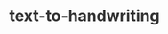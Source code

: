 # text-to-handwriting
<!DOCTYPE html>
<html lang="en">
<head>
    <meta charset="UTF-8">
    <meta name="viewport" content="width=device-width, initial-scale=1.0">
    <title>Text to Handwritten Converter</title>
    <style>
        @import url('https://fonts.googleapis.com/css2?family=Patrick+Hand&display=swap');

        body {
            font-family: Arial, sans-serif;
            text-align: center;
            background-color: #f4f4f4;
            padding: 20px;
        }

        h1 {
            color: #333;
        }

        textarea {
            width: 80%;
            height: 150px;
            font-size: 16px;
            padding: 10px;
            border: 1px solid #ccc;
            border-radius: 5px;
            resize: none;
        }

        button {
            margin-top: 10px;
            padding: 10px 20px;
            font-size: 16px;
            border: none;
            background-color: #333;
            color: white;
            border-radius: 5px;
            cursor: pointer;
        }

        button:hover {
            background-color: #555;
        }

        .output {
            margin-top: 20px;
            padding: 20px;
            font-size: 24px;
            font-family: 'Patrick Hand', cursive;
            white-space: pre-line;
            border: 1px solid #ddd;
            background-color: white;
            display: inline-block;
            max-width: 80%;
        }
    </style>
</head>
<body>

    <h1>Text to Handwritten Converter</h1>
    <textarea id="userText" placeholder="Enter your text here..."></textarea>
    <br>
    <button onclick="convertText()">Convert to Handwriting</button>
    <br>
    <div id="handwrittenText" class="output"></div>

    <script>
        function convertText() {
            let inputText = document.getElementById("userText").value;
            let outputDiv = document.getElementById("handwrittenText");

            if (inputText.trim() === "") {
                outputDiv.innerHTML = "Please enter some text!";
                return;
            }

            outputDiv.innerText = inputText;
        }
    </script>

</body>
</html>

